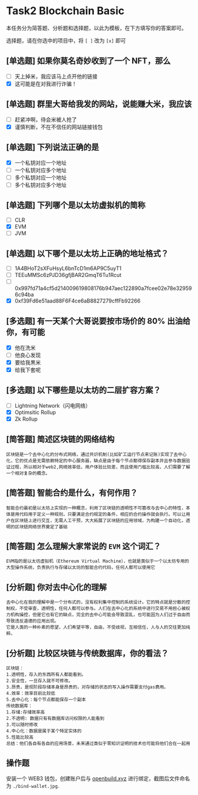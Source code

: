 # Task2 Blockchain Basic

本任务分为简答题、分析题和选择题，以此为模板，在下方填写你的答案即可。

选择题，请在你选中的项目中，将 `[ ]` 改为 `[x]` 即可

## [单选题] 如果你莫名奇妙收到了一个 NFT，那么

- [ ] 天上掉米，我应该马上点开他的链接
- [x] 这可能是在对我进行诈骗！

## [单选题] 群里大哥给我发的网站，说能赚大米，我应该

- [ ] 赶紧冲啊，待会米被人抢了
- [x] 谨慎判断，不在不信任的网站链接钱包

## [单选题] 下列说法正确的是

- [x] 一个私钥对应一个地址
- [ ] 一个私钥对应多个地址
- [ ] 多个私钥对应一个地址
- [ ] 多个私钥对应多个地址

## [单选题] 下列哪个是以太坊虚拟机的简称

- [ ] CLR
- [x] EVM
- [ ] JVM

## [单选题] 以下哪个是以太坊上正确的地址格式？

- [ ] 1A4BHoT2sXFuHsyL6bnTcD1m6AP9C5uyT1
- [ ] TEEuMMSc6zPJD36gfjBAR2GmqT6Tu1Rcut
- [ ] 0x997fd71a4cf5d214009619808176b947aec122890a7fcee02e78e329596c94ba
- [x] 0xf39Fd6e51aad88F6F4ce6aB8827279cffFb92266

## [多选题] 有一天某个大哥说要按市场价的 80% 出油给你，有可能

- [x] 他在洗米
- [ ] 他良心发现
- [x] 要给我黒米
- [x] 给我下套呢

## [多选题] 以下哪些是以太坊的二层扩容方案？

- [ ] Lightning Network（闪电网络）
- [x] Optimsitic Rollup
- [x] Zk Rollup

## [简答题] 简述区块链的网络结构

```
区块链是一个去中心化的分布式网络，通过共识机制(比如矿工运行节点来记账)实现了去中心化，它的优点是无需依赖特定的中心服务器，缺点是由于每个节点都得保存副本并且参与数据验证过程，所以相对于web2,网络效率低，用户体验比较差，而且使用门槛比较高，人们需要了解一个相对复杂的概念。
```

## [简答题] 智能合约是什么，有何作用？

```
智能合约最初是以太坊上实现的一种概念，利用了区块链的透明性不可篡改与去中心的特性，本体是用代码用于定义一种规则，只要满足合约规定的条件，相应的合约操作就会执行。可以让用户在区块链上进行交互，无需人工干预，大大拓展了区块链的应用领域，为构建一个自动化，透明的区块链网络世界奠定了基础
```

## [简答题] 怎么理解大家常说的 `EVM` 这个词汇？

```
EVM指的是以太坊虚拟机（Ethereum Virtual Machine），也就是类似于一个以太坊专用的大型操作系统，负责执行与存储以太坊的智能合约代码，任何人都可以使用它
```

## [分析题] 你对去中心化的理解

```
去中心化在我的理解中是一个分布式的，没有权利集中控制的系统设计。它的特点就是分散的控制权，不受审查，透明性，任何人都可以参与。人们在去中心化的系统中进行交易不用担心被权力机构操控，但是它也有它的缺点，完全的去中心可能会导致混乱，也可能因为人们过于自由而导致违反道德的应用出现。
它是人类的一种朴素的愿望，人们希望平等，自由，不受歧视，互相信任，人与人的交往更加纯粹。
```

## [分析题] 比较区块链与传统数据库，你的看法？

```
区块链：
1.透明性，存入的东西所有人都能看到。
2.安全性，一旦存入就不可修改。
3.昂贵，是现阶段存储本身是昂贵的，对存储的状态的写入操作需要支付gas费用。
4.效率：效率目前比较低
5.去中心化：每个节点都能保存一个副本
传统数据库：
1.存储:存储效率高
2.不透明: 数据只有有数据库访问权限的人能看到
3.可以随时修改
4.中心化：数据是属于某个特定实体的
5.性能比较高
总结：他们各自有各自的应用场景，未来通过类似于零知识证明的技术也可能将他们合在一起用
```

## 操作题

安装一个 WEB3 钱包，创建账户后与 [openbuild.xyz](https://openbuild.xyz/profile) 进行绑定，截图后文件命名为 `./bind-wallet.jpg`.
